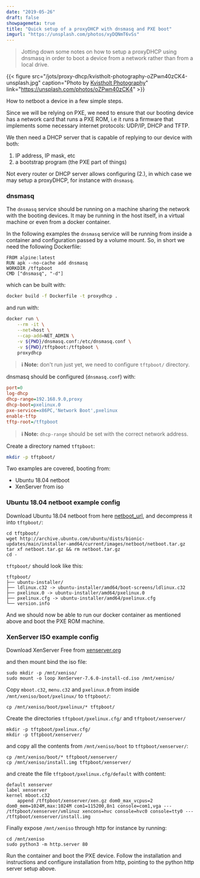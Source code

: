 ```yaml
---
date: "2019-05-26"
draft: false
showpagemeta: true
title: "Quick setup of a proxyDHCP with dnsmasq and PXE boot"
imgurl: "https://unsplash.com/photos/xyDQNmT6vSs"
---
```


> Jotting down some notes on how to setup a proxyDHCP using dnsmasq in order to boot a device from a network rather than from a local drive.

{{< figure src="/jots/proxy-dhcp/kvistholt-photography-oZPwn40zCK4-unsplash.jpg" caption="Photo by [Kvistholt Photography](https://unsplash.com/photos/oZPwn40zCK4)" link="https://unsplash.com/photos/oZPwn40zCK4" >}}

How to netboot a device in a few simple steps.

Since we will be relying on PXE, we need to ensure that our booting device has a network card that runs a PXE ROM, i.e it runs a firmware that implements some necessary internet protocols: UDP/IP, DHCP and TFTP.

We then need a DHCP server that is capable of replying to our device with both:

  1. IP address, IP mask, etc
  2. a bootstrap program (the PXE part of things)

Not every router or DHCP server allows configuring (2.), in which case we may setup a proxyDHCP, for instance with `dnsmasq`.

### dnsmasq

The `dnsmasq` service should be running on a machine sharing the network with the booting devices. It may be running in the host itself, in a virtual machine or even from a docker container.

In the following examples the `dnsmasq` service will be running from inside a container and configuration passed by a volume mount. So, in short we need the following Dockerfile:

```Docker
FROM alpine:latest
RUN apk --no-cache add dnsmasq
WORKDIR /tftpboot
CMD ["dnsmasq", "-d"]
```

which can be built with:

```bash
docker build -f Dockerfile -t proxydhcp .
```

and run with:

```bash
docker run \
    --rm -it \
    --net=host \
    --cap-add=NET_ADMIN \
    -v ${PWD}/dnsmasq.conf:/etc/dnsmasq.conf \
    -v ${PWD}/tftpboot:/tftpboot \
    proxydhcp
```

> **ℹ️ Note:**
> don't run just yet, we need to configure `tftpboot/` directory.

dnsmasq should be configured (`dnsmasq.conf`) with:

```ini
port=0
log-dhcp
dhcp-range=192.168.9.0,proxy
dhcp-boot=pxelinux.0
pxe-service=x86PC,'Network Boot',pxelinux
enable-tftp
tftp-root=/tftpboot
```

> **ℹ️ Note:**
> `dhcp-range` should be set with the correct network address.

Create a directory named `tftpboot`:

```bash
mkdir -p tftpboot/
```

Two examples are covered, booting from:

- Ubuntu 18.04 netboot
- XenServer from iso


### Ubuntu 18.04 netboot example config

Download Ubuntu 18.04 netboot from here [netboot_url], and decompress it into `tftpboot/`:

    cd tftpboot/
    wget http://archive.ubuntu.com/ubuntu/dists/bionic-updates/main/installer-amd64/current/images/netboot/netboot.tar.gz
    tar xf netboot.tar.gz && rm netboot.tar.gz
    cd -

`tftpboot/` should look like this:

    tftpboot/
    ├── ubuntu-installer/
    ├── ldlinux.c32 -> ubuntu-installer/amd64/boot-screens/ldlinux.c32
    ├── pxelinux.0 -> ubuntu-installer/amd64/pxelinux.0
    ├── pxelinux.cfg -> ubuntu-installer/amd64/pxelinux.cfg
    └── version.info

And we should now be able to run our docker container as mentioned above and boot the PXE ROM machine.

[netboot_url]: http://archive.ubuntu.com/ubuntu/dists/bionic-updates/main/installer-amd64/current/images/netboot/netboot.tar.gz


### XenServer ISO example config

Download XenServer Free from [xenserver.org]

[xenserver.org]: https://xenserver.org

and then mount bind the iso file:

    sudo mkdir -p /mnt/xeniso/
    sudo mount -o loop XenServer-7.6.0-install-cd.iso /mnt/xeniso/

Copy `mboot.c32`, `menu.c32` and `pxelinux.0` from inside `/mnt/xeniso/boot/pxelinux/` to `tftpboot/`:

    cp /mnt/xeniso/boot/pxelinux/* tftpboot/

Create the directories `tftpboot/pxelinux.cfg/` and `tftpboot/xenserver/`

    mkdir -p tftpboot/pxelinux.cfg/
    mkdir -p tftpboot/xenserver/

and copy all the contents from `/mnt/xeniso/boot` to `tftpboot/xenserver/`:

    cp /mnt/xeniso/boot/* tftpboot/xenserver/
    cp /mnt/xeniso/install.img tftpboot/xenserver/

and create the file `tftpboot/pxelinux.cfg/default` with content:

```
default xenserver
label xenserver
kernel mboot.c32
    append /tftpboot/xenserver/xen.gz dom0_max_vcpus=2 dom0_mem=1024M,max:1024M com1=115200,8n1 console=com1,vga ---  /tftpboot/xenserver/vmlinuz xencons=hvc console=hvc0 console=tty0 ---  /tftpboot/xenserver/install.img
```

Finally expose `/mnt/xeniso` through http for instance by running:

    cd /mnt/xeniso
    sudo python3 -m http.server 80

Run the container and boot the PXE device. Follow the installation and instructions and configure installation from http, pointing to the python http server setup above.
